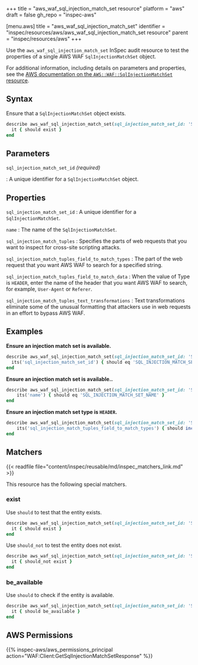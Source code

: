 +++
title = "aws_waf_sql_injection_match_set resource"
platform = "aws"
draft = false
gh_repo = "inspec-aws"

[menu.aws]
title = "aws_waf_sql_injection_match_set"
identifier = "inspec/resources/aws/aws_waf_sql_injection_match_set resource"
parent = "inspec/resources/aws"
+++

Use the `aws_waf_sql_injection_match_set` InSpec audit resource to test the properties of a single AWS WAF `SqlInjectionMatchSet` object.

For additional information, including details on parameters and properties, see the [AWS documentation on the `AWS::WAF::SqlInjectionMatchSet` resource](https://docs.aws.amazon.com/AWSCloudFormation/latest/UserGuide/aws-resource-waf-sqlinjectionmatchset.html).

## Syntax

Ensure that a `SqlInjectionMatchSet` object exists.

```ruby
describe aws_waf_sql_injection_match_set(sql_injection_match_set_id: 'SQL_INJECTION_MATCH_SET_ID') do
  it { should exist }
end
```

## Parameters

`sql_injection_match_set_id` _(required)_

: A unique identifier for a `SqlInjectionMatchSet` object.

## Properties

`sql_injection_match_set_id`
: A unique identifier for a `SqlInjectionMatchSet`.

`name`
: The name of the `SqlInjectionMatchSet`.

`sql_injection_match_tuples`
: Specifies the parts of web requests that you want to inspect for cross-site scripting attacks.

`sql_injection_match_tuples_field_to_match_types`
: The part of the web request that you want AWS WAF to search for a specified string.

`sql_injection_match_tuples_field_to_match_data`
: When the value of Type is `HEADER`, enter the name of the header that you want AWS WAF to search, for example, `User-Agent` or `Referer`.

`sql_injection_match_tuples_text_transformations`
: Text transformations eliminate some of the unusual formatting that attackers use in web requests in an effort to bypass AWS WAF.

## Examples

**Ensure an injection match set is available.**

```ruby
describe aws_waf_sql_injection_match_set(sql_injection_match_set_id: 'SQL_INJECTION_MATCH_SET_ID') do
  its('sql_injection_match_set_id') { should eq 'SQL_INJECTION_MATCH_SET_ID' }
end
```

**Ensure an injection match set is available..**

```ruby
describe aws_waf_sql_injection_match_set(sql_injection_match_set_id: 'SQL_INJECTION_MATCH_SET_ID') do
    its('name') { should eq 'SQL_INJECTION_MATCH_SET_NAME' }
end
```

**Ensure an injection match set type is `HEADER`.**

```ruby
describe aws_waf_sql_injection_match_set(sql_injection_match_set_id: 'SQL_INJECTION_MATCH_SET_ID') do
    its('sql_injection_match_tuples_field_to_match_types') { should include 'HEADER' }
end
```

## Matchers

{{< readfile file="content/inspec/reusable/md/inspec_matchers_link.md" >}}

This resource has the following special matchers.

### exist

Use `should` to test that the entity exists.

```ruby
describe aws_waf_sql_injection_match_set(sql_injection_match_set_id: 'SQL_INJECTION_MATCH_SET_ID') do
  it { should exist }
end
```

Use `should_not` to test the entity does not exist.

```ruby
describe aws_waf_sql_injection_match_set(sql_injection_match_set_id: 'SQL_INJECTION_MATCH_SET_ID') do
  it { should_not exist }
end
```

### be_available

Use `should` to check if the entity is available.

```ruby
describe aws_waf_sql_injection_match_set(sql_injection_match_set_id: 'SQL_INJECTION_MATCH_SET_ID') do
  it { should be_available }
end
```

## AWS Permissions

{{% inspec-aws/aws_permissions_principal action="WAF:Client:GetSqlInjectionMatchSetResponse" %}}
